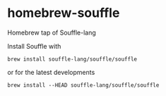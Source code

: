 # homebrew-souffle
Homebrew tap of Souffle-lang

Install Souffle with
```
brew install souffle-lang/souffle/souffle
```

or for the latest developments
```
brew install --HEAD souffle-lang/souffle/souffle
```
